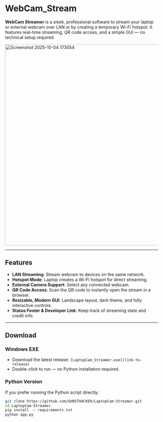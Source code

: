 # WebCam_Stream
**WebCam Streamer** is a sleek, professional software to stream your laptop or external webcam over LAN or by creating a temporary Wi-Fi hotspot. It features real-time streaming, QR code access, and a simple GUI — no technical setup required.  

<img width="1127" height="664" alt="Screenshot 2025-10-04 173054" src="https://github.com/user-attachments/assets/979540c2-3732-426c-b138-f03138b57ed2" />

---

## Features

- **LAN Streaming**: Stream webcam to devices on the same network.  
- **Hotspot Mode**: Laptop creates a Wi-Fi hotspot for direct streaming.  
- **External Camera Support**: Select any connected webcam.  
- **QR Code Access**: Scan the QR code to instantly open the stream in a browser.  
- **Resizable, Modern GUI**: Landscape layout, dark theme, and fully interactive controls.  
- **Status Footer & Developer Link**: Keep track of streaming state and credit info.  

---

## Download

### Windows EXE

- Download the latest release: `[LaptopCam_Streamer.exe](link-to-release)`  
- Double-click to run — no Python installation required.  

### Python Version

If you prefer running the Python script directly:

```bash
git clone https://github.com/GH0STH4CKER/LaptopCam-Streamer.git
cd LaptopCam-Streamer
pip install -r requirements.txt
python app.py
